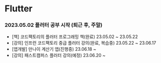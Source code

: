 # Flutter

### 2023.05.02 플러터 공부 시작 (퇴근 후, 주말)

- [책] 코드팩토리의 플러터 프로그래밍 책(완료) 23.05.02 ~ 23.05.22
- [강의] 인프런 코드팩토리 중급 플러터 강의(완료, 복습중) 23.05.22 ~ 23.06.17
- [앱개발] 만나이 계산기 앱(진행중) 23.06.18 ~
- [강의] 패스트캠퍼스 플러터 강의(예정) 23.06.20 ~